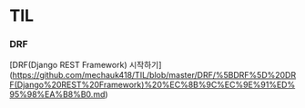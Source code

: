 

# TIL




### DRF

[DRF(Django REST Framework) 시작하기] (https://github.com/mechauk418/TIL/blob/master/DRF/%5BDRF%5D%20DRF(Django%20REST%20Framework)%20%EC%8B%9C%EC%9E%91%ED%95%98%EA%B8%B0.md)
